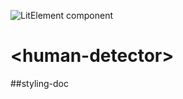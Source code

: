 ![LitElement component](https://img.shields.io/badge/litElement-component-blue.svg)

# \<human-detector>

##styling-doc